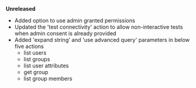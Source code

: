 **Unreleased**
* Added option to use admin granted permissions
* Updated the 'test connectivity' action to allow non-interactive tests when admin consent is already provided
* Added 'expand string' and 'use advanced query' parameters in below five actions 
  * list users
  * list groups 
  * list user attributes 
  * get group
  * list group members

